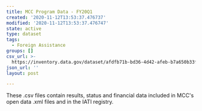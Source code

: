 ```yaml
---
title: MCC Program Data - FY20Q1
created: '2020-11-12T13:53:37.476737'
modified: '2020-11-12T13:53:37.476747'
state: active
type: dataset
tags:
  - Foreign Assistance
groups: []
csv_url: >-
  https://inventory.data.gov/dataset/afdfb71b-bd36-4d42-afeb-b7a650b33f97/resource/cafcb4a2-9b1a-465a-bdf7-ff8651fbdc86/download/indicators.csv
json_url: ''
layout: post

---
```

These .csv files contain results, status and financial data included in MCC's open data .xml files and in the IATI registry.

